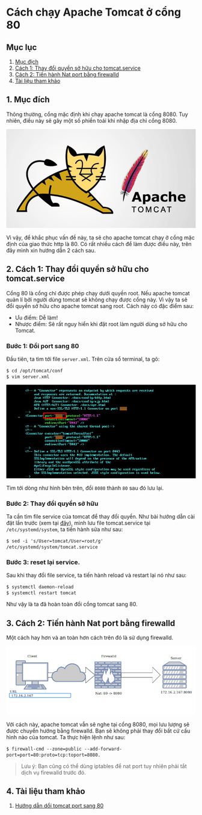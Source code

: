 Cách chạy Apache Tomcat ở cổng 80
===
## Mục lục
1. [Mục địch](#1-Mục-đích)
2. [Cách 1: Thay đổi quyền sở hữu cho tomcat.service](#2-cách-1-Thay-đổi-quyền-sở-hữu-cho-tomcat.service)
3. [Cách 2: Tiến hành Nat port bằng firewalld](#3-Cách-2-Tiến-hành-Nat-port-bằng-firewalld)
4. [Tài liệu tham khảo](#4-tài-liệu-tham-khảo)

## 1. Mục đích
Thông thường, cổng mặc định khi chạy apache tomcat là cổng 8080. Tuy nhiên, điều này sẽ gây một số phiền toái khi nhập địa chỉ cổng 8080. 

![image](../images/tomcat00.png)

Vì vậy, để khắc phục vấn đề này, ta sẽ cho apache tomcat chạy ở cổng mặc định của giao thức http là 80. Có rất nhiều cách để làm được điều này, trên đây mình xin hướng dẫn 2 cách sau.

## 2. Cách 1: Thay đổi quyền sở hữu cho tomcat.service

Cổng 80 là cổng chỉ được phép chạy dưới quyền root. Nếu apache tomcat quản lí bởi người dùng tomcat sẽ không chạy được cổng này. Vì vậy ta sẽ đổi quyền sở hữu cho apache tomcat sang root. Cách này có đặc điểm sau:
- Ưu điểm: Dễ làm!
- Nhược điểm: Sẽ rất nguy hiển khi đặt root làm người dùng sở hữu cho Tomcat.

### Bước 1: Đổi port sang 80
Đầu tiên, ta tìm tới file `server.xml`. Trên cửa sổ terminal, ta gõ:
```
$ cd /opt/tomcat/conf
$ vim server.xml
```

![image](../images/tomcat04.png)

Tìm tới dòng như hình bên trên, đổi `8080` thành `80` sau đó lưu lại.

### Bước 2: Thay đổi quyền sở hữu

Ta cần tìm file service của tomcat để thay đổi quyền. Như bài hướng dẫn cài đặt lần trước (xem tại [đây](install_tomcat.md)), mình lưu file tomcat.service tại `/etc/systemd/system`, ta tiến hành sửa như sau:
```
$ sed -i 's/User=tomcat/User=root/g' /etc/systemd/system/tomcat.service
```

### Bước 3: reset lại service.

Sau khi thay đổi file service, ta tiến hành reload và restart lại nó như sau:
```
$ systemctl daemon-reload
$ systemctl restart tomcat
```

Như vậy là ta đã hoàn toàn đổi cổng tomcat sang 80.

## 3. Cách 2: Tiến hành Nat port bằng firewalld

Một cách hay hơn và an toàn hơn cách trên đó là sử dụng firewalld.

![image](../images/tomcat05.png)

Với cách này, apache tomcat vẫn sẽ nghe tại cổng 8080, mọi lưu lượng sẽ được chuyển hướng bằng firewalld. Bạn sẽ không phải thay đổi bất cứ cấu hình nào của tomcat. Ta thực hiện lệnh như sau:
```
$ firewall-cmd --zone=public --add-forward-port=port=80:proto=tcp:toport=8080.
```
>Lưu ý: Bạn cũng có thể dùng iptables để nat port tuy nhiên phải tắt dịch vụ firewalld trước đó.
## 4. Tài liệu tham khảo
1. [Hướng dẫn dổi tomcat port sang 80]()